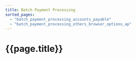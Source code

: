 ```yaml
---
title: Batch Payment Processing
sorted_pages:
  - "batch_payment_processing_accounts_payable"
  - "batch_payment_processing_others_browser_options_ap"
---
```

# {{page.title}}
